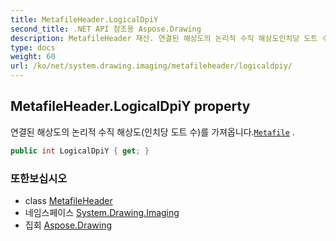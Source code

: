 ```yaml
---
title: MetafileHeader.LogicalDpiY
second_title: .NET API 참조용 Aspose.Drawing
description: MetafileHeader 재산. 연결된 해상도의 논리적 수직 해상도인치당 도트 수를 가져옵니다.Metafile .
type: docs
weight: 60
url: /ko/net/system.drawing.imaging/metafileheader/logicaldpiy/
---
```

## MetafileHeader.LogicalDpiY property

연결된 해상도의 논리적 수직 해상도(인치당 도트 수)를 가져옵니다.[`Metafile`](../../metafile/) .

```csharp
public int LogicalDpiY { get; }
```

### 또한보십시오

* class [MetafileHeader](../)
* 네임스페이스 [System.Drawing.Imaging](../../metafileheader/)
* 집회 [Aspose.Drawing](../../../)


